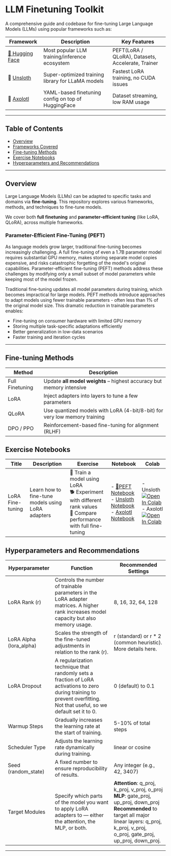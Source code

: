 # LLM Finetuning Toolkit

A comprehensive guide and codebase for fine-tuning Large Language Models (LLMs) using popular frameworks such as:

| Framework | Description | Key Features |
|----------|-------------|--------------|
| [🤗 Hugging Face](https://huggingface.co/docs/peft/index) | Most popular LLM training/inference ecosystem | PEFT(LoRA / QLoRA), Datasets, Accelerate, Trainer |
| 🦥 [Unsloth](https://github.com/unslothai/unsloth) | Super-optimized training library for LLaMA models | Fastest LoRA training, no CUDA issues |
| 🦎 [Axolotl](https://github.com/OpenAccess-AI-Collective/axolotl) | YAML-based finetuning config on top of HuggingFace | Dataset streaming, low RAM usage |

---

## Table of Contents

- [Overview](#overview)
- [Frameworks Covered](#frameworks-covered)
- [Fine-tuning Methods](#fine-tuning-methods)
- [Exercise Notebooks](#exercise-notebooks)
- [Hyperparameters and Recommendations](#hyperparameters-and-recommendations)

---

## Overview

Large Language Models (LLMs) can be adapted to specific tasks and domains via **fine-tuning**. This repository explores various frameworks, methods, and techniques to fine-tune models.

We cover both **full finetuning** and **parameter-efficient tuning** (like LoRA, QLoRA), across multiple frameworks.

### Parameter-Efficient Fine-Tuning (PEFT)

As language models grow larger, traditional fine-tuning becomes increasingly challenging. A full fine-tuning of even a 1.7B parameter model requires substantial GPU memory, makes storing separate model copies expensive, and risks catastrophic forgetting of the model's original capabilities. Parameter-efficient fine-tuning (PEFT) methods address these challenges by modifying only a small subset of model parameters while keeping most of the model frozen.

Traditional fine-tuning updates all model parameters during training, which becomes impractical for large models. PEFT methods introduce approaches to adapt models using fewer trainable parameters - often less than 1% of the original model size. This dramatic reduction in trainable parameters enables:

- Fine-tuning on consumer hardware with limited GPU memory
- Storing multiple task-specific adaptations efficiently
- Better generalization in low-data scenarios
- Faster training and iteration cycles

---


## Fine-tuning Methods

| Method         | Description                                                                 |
|----------------|-----------------------------------------------------------------------------|
| Full Finetuning | Update **all model weights** – highest accuracy but memory intensive      |
| LoRA           | Inject adapters into layers to tune a few parameters                       |
| QLoRA          | Use quantized models with LoRA (4-bit/8-bit) for very low memory training  |
| DPO / PPO      | Reinforcement-based fine-tuning for alignment (RLHF)                       |


## Exercise Notebooks

| Title	| Description	| Exercise	| Notebook	| Colab
|----------|-------------|--------------|--------------|--------------|
| LoRA Fine-tuning | Learn how to fine-tune models using LoRA adapters	| 🐢 Train a model using LoRA <br> 🐕 Experiment with different rank values<br> 🦁 Compare performance with full fine-tuning	| - [🤗PEFT Notebook](https://github.com/akashmathur-2212/PyTorch/blob/main/llm-finetuning/%F0%9F%A4%97%20PEFT/mistral_finetuning_QLoRA.ipynb)<br> - [Unsloth Notebook](https://github.com/akashmathur-2212/PyTorch/blob/main/llm-finetuning/unsloth/Qwen3_14B-Finetuning.ipynb)<br> - [Axolotl Notebook](https://github.com/akashmathur-2212/PyTorch/blob/main/llm-finetuning/axolotl/finetuning_Llama_3.2_1B_axolotl.ipynb)<br>	| - Unsloth [![Open In Colab](https://colab.research.google.com/assets/colab-badge.svg)](https://colab.research.google.com/drive/1WF2IM5EEwW4L1hwM4cG6OzU9pNyOlMbj?usp=sharing) <br> - Axolotl [![Open In Colab](https://colab.research.google.com/assets/colab-badge.svg)](https://colab.research.google.com/drive/1N-Nx5HKmNLxJwGtW6M1-I4bnT1LhIkRA?usp=sharing)|


## Hyperparameters and Recommendations

| Hyperparameter | Function | Recommended Settings|
|----------|-------------|--------------|
| LoRA Rank (r) | Controls the number of trainable parameters in the LoRA adapter matrices. A higher rank increases model capacity but also memory usage.| 8, 16, 32, 64, 128 | Choose 16 or 32 | 
| LoRA Alpha (lora_alpha)| Scales the strength of the fine-tuned adjustments in relation to the rank (r).| r (standard) or r * 2 (common heuristic). More details here.|
| LoRA Dropout| A regularization technique that randomly sets a fraction of LoRA activations to zero during training to prevent overfitting. Not that useful, so we default set it to 0. | 0 (default) to 0.1 | A regularization term that penalizes large weights to prevent overfitting and improve generalization. Don't use too large numbers! | 0.01 (recommended) - 0.1 | 
| Warmup Steps | Gradually increases the learning rate at the start of training. | 5-10% of total steps | 
| Scheduler Type | Adjusts the learning rate dynamically during training. | linear or cosine |
| Seed (random_state) | A fixed number to ensure reproducibility of results. | Any integer (e.g., 42, 3407) | 
| Target Modules | Specify which parts of the model you want to apply LoRA adapters to — either the attention, the MLP, or both. | **Attention**: q_proj, k_proj, v_proj, o_proj<br> **MLP**: gate_proj, up_proj, down_proj<br> **Recommended** to target all major linear layers: q_proj, k_proj, v_proj, o_proj, gate_proj, up_proj, down_proj.|
---
